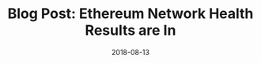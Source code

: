 ---
title: "Blog Post: Ethereum Network Health Results are In"
date: 2018-08-13
categories: [blog post]
tags: [blockchain, blog post, finance]
excerpt: "Blockchian, Finance, Cryptocurrency"
link: https://medium.com/amberdata/ethereum-network-health-results-are-in-f8d239a07d6e
---